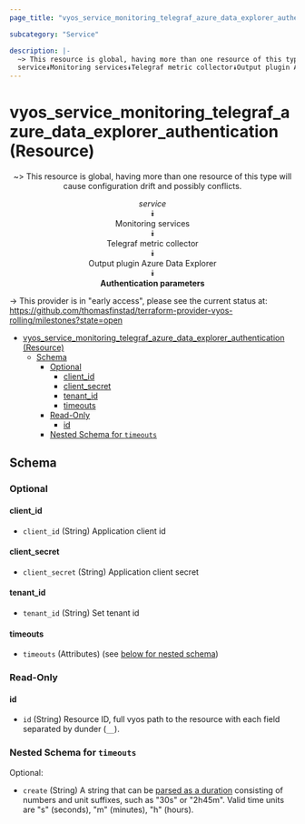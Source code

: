 ```yaml
---
page_title: "vyos_service_monitoring_telegraf_azure_data_explorer_authentication Resource - vyos"

subcategory: "Service"

description: |-
  ~> This resource is global, having more than one resource of this type will cause configuration drift and possibly conflicts.
  service⯯Monitoring services⯯Telegraf metric collector⯯Output plugin Azure Data Explorer⯯Authentication parameters
---
```


# vyos_service_monitoring_telegraf_azure_data_explorer_authentication (Resource)
<center>

~> This resource is global, having more than one resource of this type will cause configuration drift and possibly conflicts.

*service*  
⯯  
Monitoring services  
⯯  
Telegraf metric collector  
⯯  
Output plugin Azure Data Explorer  
⯯  
**Authentication parameters**


</center>

-> This provider is in "early access", please see the current status at: https://github.com/thomasfinstad/terraform-provider-vyos-rolling/milestones?state=open

<!--TOC-->

- [vyos_service_monitoring_telegraf_azure_data_explorer_authentication (Resource)](#vyos_service_monitoring_telegraf_azure_data_explorer_authentication-resource)
  - [Schema](#schema)
    - [Optional](#optional)
      - [client_id](#client_id)
      - [client_secret](#client_secret)
      - [tenant_id](#tenant_id)
      - [timeouts](#timeouts)
    - [Read-Only](#read-only)
      - [id](#id)
    - [Nested Schema for `timeouts`](#nested-schema-for-timeouts)

<!--TOC-->

<!-- schema generated by tfplugindocs -->
## Schema

### Optional

#### client_id
- `client_id` (String) Application client id
#### client_secret
- `client_secret` (String) Application client secret
#### tenant_id
- `tenant_id` (String) Set tenant id
#### timeouts
- `timeouts` (Attributes) (see [below for nested schema](#nestedatt--timeouts))

### Read-Only

#### id
- `id` (String) Resource ID, full vyos path to the resource with each field separated by dunder (`__`).

<a id="nestedatt--timeouts"></a>
### Nested Schema for `timeouts`

Optional:

- `create` (String) A string that can be [parsed as a duration](https://pkg.go.dev/time#ParseDuration) consisting of numbers and unit suffixes, such as &#34;30s&#34; or &#34;2h45m&#34;. Valid time units are &#34;s&#34; (seconds), &#34;m&#34; (minutes), &#34;h&#34; (hours).
